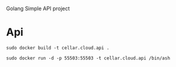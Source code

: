 
Golang Simple API project

# Api

`sudo docker build -t cellar.cloud.api .`

`sudo docker run -d -p 55503:55503 -t cellar.cloud.api /bin/ash`



